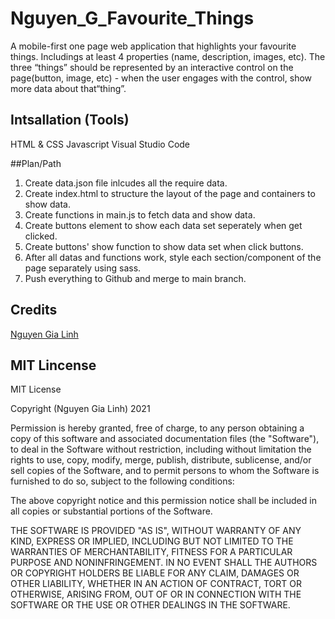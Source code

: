# Nguyen_G_Favourite_Things
A mobile-first one page web application that highlights your favourite things. Includings at least 4 properties (name, description, images, etc). The three “things” should be represented by an interactive control on the page(button, image, etc) - when the user engages with the control, show more data about that“thing”.

## Intsallation (Tools)
HTML & CSS
Javascript
Visual Studio Code

##Plan/Path
1. Create data.json file inlcudes all the require data.
2. Create index.html to structure the layout of the page and containers to show data.
3. Create functions in main.js to fetch data and show data.
4. Create buttons element to show each data set seperately when get clicked.
5. Create buttons' show function to show data set when click buttons.
6. After all datas and functions work, style each section/component of the page separately using sass.
7. Push everything to Github and merge to main branch.

## Credits

[Nguyen Gia Linh](https://github.com/Ery205275)

## MIT Lincense
MIT License

Copyright (Nguyen Gia Linh) 2021 

Permission is hereby granted, free of charge, to any person obtaining a copy
of this software and associated documentation files (the "Software"), to deal
in the Software without restriction, including without limitation the rights
to use, copy, modify, merge, publish, distribute, sublicense, and/or sell
copies of the Software, and to permit persons to whom the Software is
furnished to do so, subject to the following conditions:

The above copyright notice and this permission notice shall be included in all
copies or substantial portions of the Software.

THE SOFTWARE IS PROVIDED "AS IS", WITHOUT WARRANTY OF ANY KIND, EXPRESS OR
IMPLIED, INCLUDING BUT NOT LIMITED TO THE WARRANTIES OF MERCHANTABILITY,
FITNESS FOR A PARTICULAR PURPOSE AND NONINFRINGEMENT. IN NO EVENT SHALL THE
AUTHORS OR COPYRIGHT HOLDERS BE LIABLE FOR ANY CLAIM, DAMAGES OR OTHER
LIABILITY, WHETHER IN AN ACTION OF CONTRACT, TORT OR OTHERWISE, ARISING FROM,
OUT OF OR IN CONNECTION WITH THE SOFTWARE OR THE USE OR OTHER DEALINGS IN THE
SOFTWARE.
